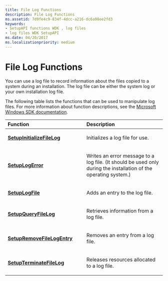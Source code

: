 ```yaml
---
title: File Log Functions
description: File Log Functions
ms.assetid: 7d9fe4c9-834f-4dcc-a216-dc6a98ee2fd3
keywords:
- SetupAPI functions WDK , log files
- log files WDK SetupAPI
ms.date: 04/20/2017
ms.localizationpriority: medium
---
```


# File Log Functions





You can use a log file to record information about the files copied to a system during an installation. The log file can be either the system log or your own installation log file.

The following table lists the functions that can be used to manipulate log files. For more information about function descriptions, see the [Microsoft Windows SDK documentation](http://go.microsoft.com/fwlink/p/?linkid=131248).

<table>
<colgroup>
<col width="50%" />
<col width="50%" />
</colgroup>
<thead>
<tr class="header">
<th align="left">Function</th>
<th align="left">Description</th>
</tr>
</thead>
<tbody>
<tr class="odd">
<td align="left"><p><a href="https://msdn.microsoft.com/library/windows/desktop/aa377397" data-raw-source="[&lt;strong&gt;SetupInitializeFileLog&lt;/strong&gt;](https://msdn.microsoft.com/library/windows/desktop/aa377397)"><strong>SetupInitializeFileLog</strong></a></p></td>
<td align="left"><p>Initializes a log file for use.</p></td>
</tr>
<tr class="even">
<td align="left"><p><a href="https://msdn.microsoft.com/library/windows/desktop/aa377405" data-raw-source="[&lt;strong&gt;SetupLogError&lt;/strong&gt;](https://msdn.microsoft.com/library/windows/desktop/aa377405)"><strong>SetupLogError</strong></a></p></td>
<td align="left"><p>Writes an error message to a log file. (It should be used only during the installation of the operating system.)</p></td>
</tr>
<tr class="odd">
<td align="left"><p><a href="https://msdn.microsoft.com/library/windows/desktop/aa377406" data-raw-source="[&lt;strong&gt;SetupLogFile&lt;/strong&gt;](https://msdn.microsoft.com/library/windows/desktop/aa377406)"><strong>SetupLogFile</strong></a></p></td>
<td align="left"><p>Adds an entry to the log file.</p></td>
</tr>
<tr class="even">
<td align="left"><p><a href="https://msdn.microsoft.com/library/windows/desktop/aa377415" data-raw-source="[&lt;strong&gt;SetupQueryFileLog&lt;/strong&gt;](https://msdn.microsoft.com/library/windows/desktop/aa377415)"><strong>SetupQueryFileLog</strong></a></p></td>
<td align="left"><p>Retrieves information from a log file.</p></td>
</tr>
<tr class="odd">
<td align="left"><p><a href="https://msdn.microsoft.com/library/windows/desktop/aa377429" data-raw-source="[&lt;strong&gt;SetupRemoveFileLogEntry&lt;/strong&gt;](https://msdn.microsoft.com/library/windows/desktop/aa377429)"><strong>SetupRemoveFileLogEntry</strong></a></p></td>
<td align="left"><p>Removes an entry from a log file.</p></td>
</tr>
<tr class="even">
<td align="left"><p><a href="https://msdn.microsoft.com/library/windows/desktop/aa377443" data-raw-source="[&lt;strong&gt;SetupTerminateFileLog&lt;/strong&gt;](https://msdn.microsoft.com/library/windows/desktop/aa377443)"><strong>SetupTerminateFileLog</strong></a></p></td>
<td align="left"><p>Releases resources allocated to a log file.</p></td>
</tr>
</tbody>
</table>

 

 

 





